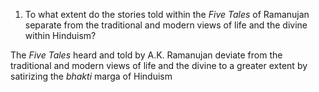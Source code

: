 1. To what extent do the stories told within the *Five Tales* of Ramanujan separate from the traditional and modern views of life and the divine within Hinduism? 

The *Five Tales* heard and told by A.K. Ramanujan deviate from the traditional and modern views of life and the divine to a greater extent by satirizing the *bhakti* marga of Hinduism 
